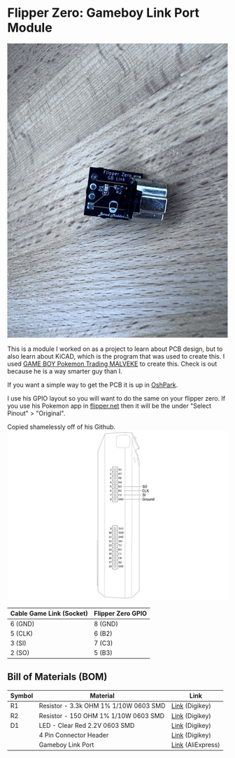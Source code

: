 # Flipper Zero: Gameboy Link Port Module

![Gameboy link port module](images/Image.jpeg)

This is a module I worked on as a project to learn about PCB design, but to also learn about KiCAD, which is the program that was used to create this. I used [GAME BOY Pokemon Trading MALVEKE](https://github.com/EstebanFuentealba/Flipper-Zero-Game-Boy-Pokemon-Trading) to create this. Check is out because he is a way smarter guy than I.

If you want a simple way to get the PCB it is up in [OshPark](https://oshpark.com/shared_projects/AM6fH1JK).

I use his GPIO layout so you will want to do the same on your flipper zero. If you use his Pokemon app in [flipper.net](https://lab.flipper.net/apps/pokemon) then it will be the under "Select Pinout" > "Original".

Copied shamelessly off of his Github.
![GPIO Layout](images/GPIO-GBPIN_light-v2.png)

| Cable Game Link (Socket) | Flipper Zero GPIO 
| ----------- | ----------- |
| 6 (GND) | 8 (GND)
| 5 (CLK) | 6 (B2)
| 3 (SI) | 7 (C3)
| 2 (SO) | 5 (B3)

## Bill of Materials (BOM)

| Symbol | Material | Link
| ----------- | ----------- | ----------- |
| R1 | Resistor - 3.3k OHM 1% 1/10W 0603 SMD | [Link](https://www.digikey.com/en/products/detail/stackpole-electronics-inc/RMCF0603FT3K30/1761032) (Digikey)
| R2 | Resistor - 150 OHM 1% 1/10W 0603 SMD | [Link](https://www.digikey.com/en/products/detail/walsin-technology-corporation/WR06X1500FTL/13239274) (Digikey)
| D1 | LED - Clear Red 2.2V 0603 SMD| [Link](https://www.digikey.com/en/products/detail/inolux/IN-S63ATR/7604934) (Digikey)
|  | 4 Pin Connector Header | [Link](https://www.digikey.com/en/products/detail/w%C3%BCrth-elektronik/61300411121/4846827) (Digikey)
|  | Gameboy Link Port | [Link](https://www.aliexpress.com/i/3256803930669143.html?gatewayAdapt=4itemAdapt) (AliExpress)
